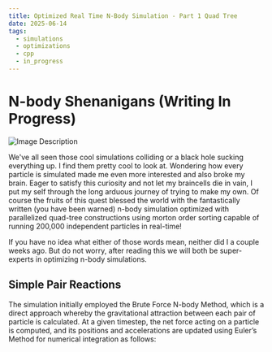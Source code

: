 ```yaml
---
title: Optimized Real Time N-Body Simulation - Part 1 Quad Tree
date: 2025-06-14
tags:
  - simulations
  - optimizations
  - cpp
  - in_progress
---
```

# N-body Shenanigans (Writing In Progress)
![Image Description](/images/Pasted%20image%2020250704025301.png)

We've all seen those cool simulations colliding or a black hole sucking everything up. I find them pretty cool to look at. Wondering how every particle is simulated made me even more interested and also broke my brain. Eager to satisfy this curiosity and not let my braincells die in vain, I put my self through the long arduous journey of trying to make my own. Of course the fruits of this quest blessed the world with the fantastically written (you have been warned) n-body simulation optimized with parallelized quad-tree constructions using morton order sorting capable of running 200,000 independent particles in real-time!

If you have no idea what either of those words mean, neither did I a couple weeks ago. But do not worry, after reading this we will both be super-experts in optimizing n-body simulations.

## Simple Pair Reactions

The simulation initially employed the Brute Force N-body Method, which is a direct approach whereby the gravitational attraction between each pair of particle is calculated. At a given timestep, the net force acting on a particle is computed, and its positions and accelerations are updated using Euler’s Method for numerical integration as follows:  


